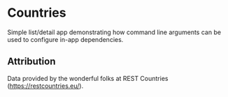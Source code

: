 # Countries

Simple list/detail app demonstrating how command line arguments can be used to configure in-app dependencies.

## Attribution
Data provided by the wonderful folks at REST Countries (https://restcountries.eu/).

